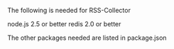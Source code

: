 The following is needed for RSS-Collector

node.js 2.5 or better
redis 2.0 or better

The other packages needed are listed in package.json
